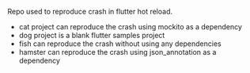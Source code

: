 Repo used to reproduce crash in flutter hot reload.

- cat project can reproduce the crash using mockito as a dependency
- dog project is a blank flutter samples project
- fish can reproduce the crash without using any dependencies
- hamster can reproduce the crash using json_annotation as a dependency

